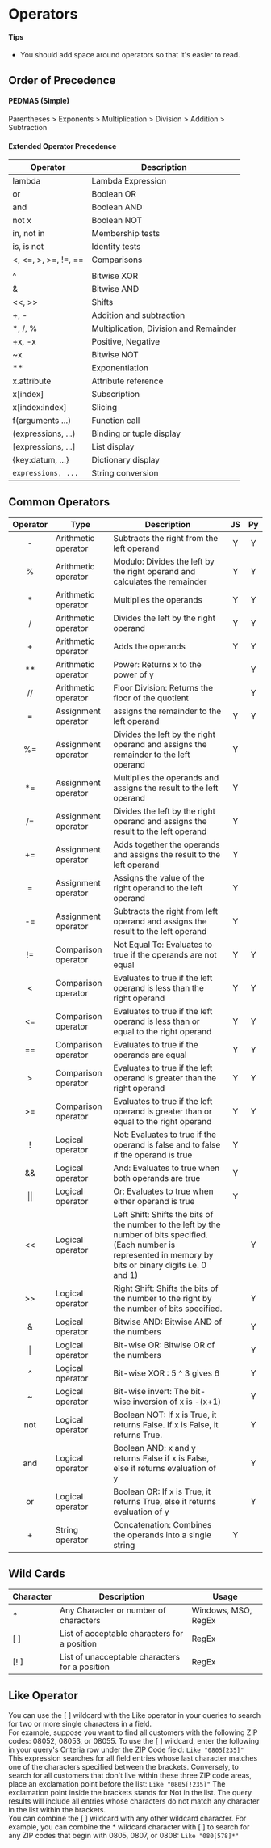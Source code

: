 # Operators

#### Tips  
* You should add space around operators so that it's easier to read.  

## Order of Precedence

#### PEDMAS	(Simple)
Parentheses > Exponents > Multiplication > Division > Addition > Subtraction  

#### Extended Operator Precedence
| Operator|Description|  
| --- | --- |  
| lambda|Lambda Expression|  
| or|Boolean OR|  
| and|Boolean AND|  
| not x|Boolean NOT|  
| in, not in|Membership tests|  
| is, is not|Identity tests|  
| <, <=, >, >=, !=, ==|Comparisons|  
| ||Bitwise OR|  
| ^|Bitwise XOR|  
| &|Bitwise AND|  
| <<, >>|Shifts|  
| +, -|Addition and subtraction|  
| *, /, %|Multiplication, Division and Remainder|  
| +x, -x|Positive, Negative|  
| ~x|Bitwise NOT|  
| **|Exponentiation|  
| x.attribute|Attribute reference|  
| x[index]|Subscription|  
| x[index:index]|Slicing|  
| f(arguments ...)|Function call|  
| (expressions, ...)|Binding or tuple display|  
| [expressions, ...]|List display|  
| {key:datum, ...}|Dictionary display|  
| `expressions, ...`|String conversion|  

## Common Operators

| Operator | Type | Description | JS | Py |
| :---: | --- | --- | :---: | :---: |  
|-|Arithmetic operator|Subtracts the right from the left operand | Y | Y |  
| %|Arithmetic operator| Modulo: Divides the left by the right operand and calculates the remainder | Y | Y |    
| *|Arithmetic operator|Multiplies the operands | Y | Y |  
| /|Arithmetic operator|Divides the left by the right operand | Y | Y |  
| +|Arithmetic operator|Adds the operands | Y | Y |  
| **|Arithmetic operator|Power: Returns x to the power of y||Y|  
| //|Arithmetic operator|Floor Division: Returns the floor of the quotient||Y|  
| =|Assignment operator | assigns the remainder to the left operand | Y | Y |  
| %=|Assignment operator|Divides the left by the right operand and assigns the remainder to the left operand | Y |  |  
| *=|Assignment operator|Multiplies the operands and assigns the result to the left operand | Y |  
| /=|Assignment operator|Divides the left by the right operand and assigns the result to the left operand | Y |  |  
| +=|Assignment operator|Adds together the operands and assigns the result to the left operand | Y |  |  
| =|Assignment operator|Assigns the value of the right operand to the left operand | Y |  |  
| -=|Assignment operator|Subtracts the right from left operand and assigns the result to the left operand | Y |  |  
| !=|Comparison operator|Not Equal To: Evaluates to true if the operands are not equal | Y | Y |  
| <|Comparison operator|Evaluates to true if the left operand is less than the right operand | Y | Y |  
| <=|Comparison operator|Evaluates to true if the left operand is less than or equal to the right operand | Y | Y |  
| ==|Comparison operator|Evaluates to true if the operands are equal | Y | Y |  
| >|Comparison operator|Evaluates to true if the left operand is greater than the right operand | Y | Y |  
| >=|Comparison operator|Evaluates to true if the left operand is greater than or equal to the right operand | Y | Y |  
| !|Logical operator|Not: Evaluates to true if the operand is false and to false if the operand is true| Y |   |  
| &&|Logical operator|And: Evaluates to true when both operands are true| Y |  |  
| \|\||Logical operator|Or: Evaluates to true when either operand is true| Y |  |  
| <<|Logical operator|Left Shift: Shifts the bits of the number to the left by the number of bits specified. (Each number is represented in memory by bits or binary digits i.e. 0 and 1)||Y|  
| >>|Logical operator|Right Shift: Shifts the bits of the number to the right by the number of bits specified.||Y|  
| &|Logical operator|Bitwise AND: Bitwise AND of the numbers||Y|  
| \||Logical operator|Bit-wise OR: Bitwise OR of the numbers||Y|  
| ^|Logical operator|Bit-wise XOR : 5 ^ 3 gives 6||Y|  
| ~|Logical operator|Bit-wise invert: The bit-wise inversion of x is -(x+1)||Y|  
| not|Logical operator|Boolean NOT: If x is True, it returns False. If x is False, it returns True.||Y|  
| and|Logical operator|Boolean AND: x and y returns False if x is False, else it returns evaluation of y||Y|  
| or|Logical operator|Boolean OR: If x is True, it returns True, else it returns evaluation of y||Y|  
| +|String operator| Concatenation: Combines the operands into a single string| Y |  |  

## Wild Cards 
| Character | Description | Usage | 
| ---- | ---- | ---- | 
| * | Any Character or number of characters | Windows, MSO, RegEx | 
| \[ ] | List of acceptable characters for a position | RegEx | 
| \[! ] | List of unacceptable characters for a position | RegEx | 

## Like Operator
You can use the [ ] wildcard with the Like operator in your queries to search for two or more single characters in a field.  
For example, suppose you want to find all customers with the following ZIP codes: 08052, 08053, or 08055. To use the [ ] wildcard, enter the following in your query's Criteria row under the ZIP Code field: `Like "0805[235]"`  
This expression searches for all field entries whose last character matches one of the characters specified between the brackets. Conversely, to search for all customers that don't live within these three ZIP code areas, place an exclamation point before the list: `Like "0805[!235]"` 
The exclamation point inside the brackets stands for Not in the list. The query results will include all entries whose characters do not match any character in the list within the brackets.  
You can combine the [ ] wildcard with any other wildcard character. For example, you can combine the * wildcard character with [ ] to search for any ZIP codes that begin with 0805, 0807, or 0808: `Like "080[578]*"`  


